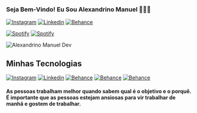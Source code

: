### Seja Bem-Vindo! Eu Sou Alexandrino Manuel 👨🏾‍💻

[![Instagram](https://img.shields.io/badge/Instagram-E4405F?style=for-the-badge&logo=instagram&logoColor=white)](https://www.instagram.com/the_alexandrino/)
[![Linkedin](https://img.shields.io/badge/LinkedIn-0077B5?style=for-the-badge&logo=linkedin&logoColor=white)](https://www.linkedin.com/in/alexandrino-manuel-9b78792a1/)
[![Behance](https://img.shields.io/badge/-Behance-blue?style=for-the-badge&logo=behance&logoColor=white)](https://www.behance.net/the_alexandrino)

[![Spotify](https://img.shields.io/badge/Spotify-1ED760?&style=for-the-badge&logo=spotify&logoColor=white)](https://open.spotify.com/playlist/4gbKj51BH1yp44jKi9mhmX?si=78fe8e56b89b4428)
[![Spotify](https://img.shields.io/badge/Steam-000000?style=for-the-badge&logo=steam&logoColor=white)](https://steam.com/alexandrinomanuel0)

![Alexandrino Manuel Dev](https://github-readme-stats.vercel.app/api?username=alexandrinomanueldev_icons=true&theme=dracula)


## Minhas Tecnologias

[![Instagram](https://img.shields.io/badge/HTML5-E34F26?style=for-the-badge&logo=html5&logoColor=white)]()
[![Linkedin](https://img.shields.io/badge/CSS3-1572B6?style=for-the-badge&logo=css3&logoColor=white)](https://www.linkedin.com/in/alexandrino-manuel-9b78792a1/)
[![Behance](https://img.shields.io/badge/JavaScript-F7DF1E?style=for-the-badge&logo=javascript&logoColor=black)](https://www.behance.net/the_alexandrino)
[![Behance](https://img.shields.io/badge/PHP-777BB4?style=for-the-badge&logo=php&logoColor=white)](https://www.behance.net/the_alexandrino)
[![Behance](https://img.shields.io/badge/Vue.js-35495E?style=for-the-badge&logo=vue.js&logoColor=4FC08D)](https://www.behance.net/the_alexandrino)




#### As pessoas trabalham melhor quando sabem qual é o objetivo e o porquê. É importante que as pessoas estejam ansiosas para vir trabalhar de manhã e gostem de trabalhar.


